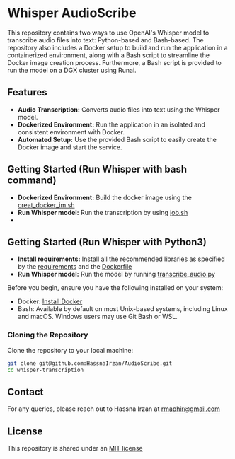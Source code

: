 # Whisper AudioScribe

This repository contains two ways to use OpenAI's Whisper model to transcribe audio files into text: Python-based and Bash-based. The repository also includes a Docker setup to build and run the application in a containerized environment, along with a Bash script to streamline the Docker image creation process.
Furthermore, a Bash script is provided to run the model on a DGX cluster using Runai.

## Features

- **Audio Transcription:** Converts audio files into text using the Whisper model.
- **Dockerized Environment:** Run the application in an isolated and consistent environment with Docker.
- **Automated Setup:** Use the provided Bash script to easily create the Docker image and start the service.

## Getting Started (Run Whisper with bash command)
- **Dockerized Environment:**  Build the docker image using the [creat_docker_im.sh](models/whisper/create_docker_im.sh)
- **Run Whisper model:** Run the transcription by using [job.sh](models/whisper/job.sh)
- 
## Getting Started (Run Whisper with Python3)
- **Install requirements:**  Install all the recommended libraries as specified by the [requirements](models/whisper/requirements.txt) and the [Dockerfile](models/whisper/Dockerfile)
- **Run Whisper model:** Run the model by running [transcribe_audio.py](models/whisper/src/transcribe_audio.py)

Before you begin, ensure you have the following installed on your system:

- Docker: [Install Docker](https://docs.docker.com/get-docker/)
- Bash: Available by default on most Unix-based systems, including Linux and macOS. Windows users may use Git Bash or WSL.
  

### Cloning the Repository

Clone the repository to your local machine:

```bash
git clone git@github.com:HassnaIrzan/AudioScribe.git
cd whisper-transcription
```
## Contact
For any queries, please reach out to Hassna Irzan at rmaphir@gmail.com

## License
This repository is shared under an [MIT license](https://github.com/HassnaIrzan/InformativeUninformativeFrameClassifier/blob/main/LICENSE)
